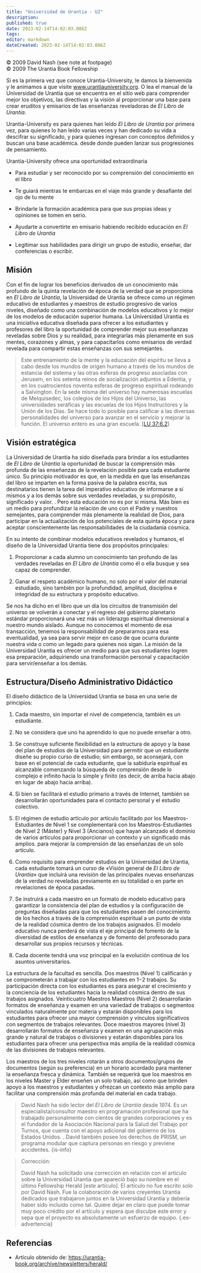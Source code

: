 ```yaml
---
title: "Universidad de Urantia - U2"
description: 
published: true
date: 2023-02-14T14:02:03.086Z
tags: 
editor: markdown
dateCreated: 2023-02-14T14:02:03.086Z
---
```


<p class="v-card v-sheet theme--light grey lighten-3 px-2">© 2009 David Nash (see note at footpage)<br>© 2009 The Urantia Book Fellowship</p>

Si es la primera vez que conoce Urantia-University, le damos la bienvenida y le animamos a que visite www.urantiauniversity.org. O lea el manual de la Universidad de Urantia que se encuentra en el sitio web para comprender mejor los objetivos, las directivas y la visión al proporcionar una base para crear eruditos y emisarios de las enseñanzas reveladoras de _El Libro de Urantia_.

Urantia-University es para quienes han leído _El Libro de Urantia_ por primera vez, para quienes lo han leído varias veces y han dedicado su vida a descifrar su significado, y para quienes ingresan con conceptos definidos y buscan una base académica. desde donde pueden lanzar sus progresiones de pensamiento.

Urantia-University ofrece una oportunidad extraordinaria

* Para estudiar y ser reconocido por su comprensión del conocimiento en el libro

* Te guiará mientras te embarcas en el viaje más grande y desafiante del ojo de tu mente

* Brindarle la formación académica para que sus propias ideas y opiniones se tomen en serio.

* Ayudarte a convertirte en emisario habiendo recibido educación en _El Libro de Urantia_

* Legitimar sus habilidades para dirigir un grupo de estudio, enseñar, dar conferencias o escribir.

## Misión

Con el fin de lograr los beneficios derivados de un conocimiento más profundo de la quinta revelación de época de la verdad que se proporciona en _El Libro de Urantia_, la Universidad de Urantia se ofrece como un régimen educativo de estudiantes y maestros de estudio progresivo de varios niveles, diseñado como una combinación de modelos educativos y lo mejor de los modelos de educación superior humana. La Universidad Urantia es una iniciativa educativa diseñada para ofrecer a los estudiantes y profesores del libro la oportunidad de comprender mejor sus enseñanzas reveladas sobre Dios y su realidad, para integrarlas más plenamente en sus mentes, corazones y almas, y para capacitarlos como emisarios de verdad revelada para compartir estas enseñanzas con sus semejantes.

> Este entrenamiento de la mente y la educación del espíritu se lleva a cabo desde los mundos de origen humano a través de los mundos de estancia del sistema y las otras esferas de progreso asociadas con Jerusem, en los setenta reinos de socialización adjuntos a Edentia, y en los cuatrocientos noventa esferas de progreso espiritual rodeando a Salvington. En la sede misma del universo hay numerosas escuelas de Melquisedec, los colegios de los Hijos del Universo, las universidades seráficas y las escuelas de los Hijos Instructores y la Unión de los Días. Se hace todo lo posible para calificar a las diversas personalidades del universo para avanzar en el servicio y mejorar la función. El universo entero es una gran escuela. [[LU 37:6.2](/es/The_Urantia_Book/37#p6_2)]

## Visión estratégica

La Universidad de Urantia ha sido diseñada para brindar a los estudiantes de _El Libro de Urantia_ la oportunidad de buscar la comprensión más profunda de las enseñanzas de la revelación posible para cada estudiante único. Su principio motivador es que, en la medida en que las enseñanzas del libro se imparten en la forma pasiva de la palabra escrita, sus destinatarios tienen la tarea del imperativo educativo de informarse a sí mismos y a los demás sobre sus verdades reveladas, y su propósito, significado y valor. . Pero esta educación no es por sí misma. Más bien es un medio para profundizar la relación de uno con el Padre y nuestros semejantes, para comprender más plenamente la realidad de Dios, para participar en la actualización de los potenciales de esta quinta época y para aceptar conscientemente las responsabilidades de la ciudadanía cósmica.

En su intento de combinar modelos educativos revelados y humanos, el diseño de la Universidad Urantia tiene dos propósitos principales:

1. Proporcionar a cada alumno un conocimiento tan profundo de las verdades reveladas en _El Libro de Urantia_ como él o ella busque y sea capaz de comprender.

2. Ganar el respeto académico humano, no solo por el valor del material estudiado, sino también por la profundidad, amplitud, disciplina e integridad de su estructura y propósito educativo.

Se nos ha dicho en el libro que un día los circuitos de transmisión del universo se volverán a conectar y el regreso del gobierno planetario estándar proporcionará una vez más un liderazgo espiritual dimensional a nuestro mundo aislado. Aunque no conocemos el momento de esa transacción, tenemos la responsabilidad de prepararnos para esa eventualidad, ya sea para servir mejor en caso de que ocurra durante nuestra vida o como un legado para quienes nos sigan. La misión de la Universidad Urantia es ofrecer un medio para que sus estudiantes logren esa preparación, adquiriendo una transformación personal y capacitación para servir/enseñar a los demás.

## Estructura/Diseño Administrativo Didáctico

El diseño didáctico de la Universidad Urantia se basa en una serie de principios:

1. Cada maestro, sin importar el nivel de competencia, también es un estudiante.

2. No se considera que uno ha aprendido lo que no puede enseñar a otro.

3. Se construye suficiente flexibilidad en la estructura de apoyo y la base del plan de estudios de la Universidad para permitir que un estudiante diseñe su propio curso de estudio; sin embargo, se aconsejará, con base en el potencial de cada estudiante, que la sabiduría espiritual es alcanzable comenzando la búsqueda de comprensión desde lo complejo e infinito hacia lo simple y finito (es decir, de arriba hacia abajo en lugar de abajo hacia arriba).

4. Si bien se facilitará el estudio primario a través de Internet, también se desarrollarán oportunidades para el contacto personal y el estudio colectivo.

5. El régimen de estudio artículo por artículo facilitado por los Maestros-Estudiantes de Nivel 1 se complementará con los Maestros-Estudiantes de Nivel 2 (Máster) y Nivel 3 (Ancianos) que hayan alcanzado el dominio de varios artículos para proporcionar un contexto y un significado más amplios. para mejorar la comprensión de las enseñanzas de un solo artículo.

6. Como requisito para emprender estudios en la Universidad de Urantia, cada estudiante tomará un curso de «Visión general de _El Libro de Urantia_» que incluirá una revisión de las principales nuevas enseñanzas de la verdad no reveladas previamente en su totalidad o en parte en revelaciones de época pasadas.

7. Se instruirá a cada maestro en un formato de modelo educativo para garantizar la consistencia del plan de estudios y la configuración de preguntas diseñadas para que los estudiantes pasen del conocimiento de los hechos a través de la comprensión espiritual a un punto de vista de la realidad cósmica dentro de los trabajos asignados. El modelo educativo nunca perderá de vista el eje principal de fomento de la diversidad de estilos de enseñanza y de fomento del profesorado para desarrollar sus propios recursos y técnicas.

8. Cada docente tendrá una voz principal en la evolución continua de los asuntos universitarios.

La estructura de la facultad es sencilla. Dos maestros (Nivel 1) calificarán y se comprometerán a trabajar con los estudiantes en 1−2 trabajos. Su participación directa con los estudiantes es para asegurar el crecimiento y la conciencia de los estudiantes hacia la realidad cósmica dentro de sus trabajos asignados. Veinticuatro Maestros Maestros (Nivel 2) desarrollarán formatos de enseñanza y examen en una variedad de trabajos o segmentos vinculados naturalmente por materia y estarán disponibles para los estudiantes para ofrecer una mayor comprensión y vínculos significativos con segmentos de trabajos relevantes. Doce maestros mayores (nivel 3) desarrollarán formatos de enseñanza y examen en una agrupación más grande y natural de trabajos o divisiones y estarán disponibles para los estudiantes para ofrecer una perspectiva más amplia de la realidad cósmica de las divisiones de trabajos relevantes.

Los maestros de los tres niveles rotarán a otros documentos/grupos de documentos (según su preferencia) en un horario acordado para mantener la enseñanza fresca y dinámica. También se requerirá que los maestros en los niveles Master y Elder enseñen un solo trabajo, así como que brinden apoyo a los maestros y estudiantes y ofrezcan un contexto más amplio para facilitar una comprensión más profunda del material en cada trabajo.

> David Nash ha sido lector del _El Libro de Urantia_ desde 1974. Es un especialista/consultor maestro en programación profesional que ha trabajado personalmente con cientos de grandes corporaciones y es el fundador de la Asociación Nacional para la Salud del Trabajo por Turnos, que cuenta con el apoyo adicional del gobierno de los Estados Unidos. . David también posee los derechos de PRISM, un programa modular que captura personas en riesgo y previene accidentes.
{is-info}

> Corrección:
>
> David Nash ha solicitado una corrección en relación con el artículo sobre la Universidad Urantia que apareció bajo su nombre en el último Fellowship Herald [este artículo]. El artículo no fue escrito solo por David Nash. Fue la colaboración de varios creyentes Urantia dedicados que trabajaron juntos en la Universidad Urantia y debería haber sido incluido como tal. Quiere dejar en claro que puede tomar muy poco crédito por el artículo y espera que disculpe este error y sepa que el proyecto es absolutamente un esfuerzo de equipo.
{.es-advertencia}

## Referencias

- Artículo obtenido de: https://urantia-book.org/archive/newsletters/herald/